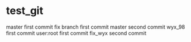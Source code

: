 # test_git
master first commit
fix branch first commit
master second commit
wyx_98 first commit 
user:root first commit
fix_wyx second commit
